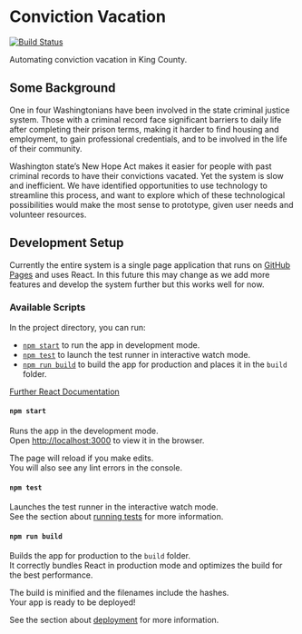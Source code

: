 # Conviction Vacation

[![Build Status](https://github.com/openseattle/convictionvacation/workflows/Build/badge.svg)](https://github.com/openseattle/convictionvacation/actions)

Automating conviction vacation in King County.

## Some Background
One in four Washingtonians have been involved in the state criminal justice system.  Those with a criminal record face
significant barriers to daily life after completing their prison terms, making it harder to find housing and
employment, to gain professional credentials, and to be involved in the life of their community.

Washington state’s New Hope Act makes it easier for people with past criminal records to have their convictions
vacated.  Yet the system is slow and inefficient.  We have identified opportunities to use technology to streamline
this process, and want to explore which of these technological possibilities would make the most sense to prototype,
given user needs and volunteer resources.

## Development Setup
Currently the entire system is a single page application that runs on
[GitHub Pages](https://openseattle.github.com/convictionvacation) and uses React. In this future this may change as we
add more features and develop the system further but this works well for now.

### Available Scripts
In the project directory, you can run:

* [`npm start`](#npm-start) to run the app in development mode.
* [`npm test`](#npm-test) to launch the test runner in interactive watch mode.
* [`npm run build`](#npm-run-build) to build the app for production and places it in the `build` folder.

[Further React Documentation](docs/react.md)

#### `npm start`
Runs the app in the development mode.<br>
Open [http://localhost:3000](http://localhost:3000) to view it in the browser.

The page will reload if you make edits.<br>
You will also see any lint errors in the console.

#### `npm test`

Launches the test runner in the interactive watch mode.<br>
See the section about [running tests](https://facebook.github.io/create-react-app/docs/running-tests)
for more information.

#### `npm run build`

Builds the app for production to the `build` folder.<br>
It correctly bundles React in production mode and optimizes the build for the best performance.

The build is minified and the filenames include the hashes.<br>
Your app is ready to be deployed!

See the section about [deployment](https://facebook.github.io/create-react-app/docs/deployment) for more information.
